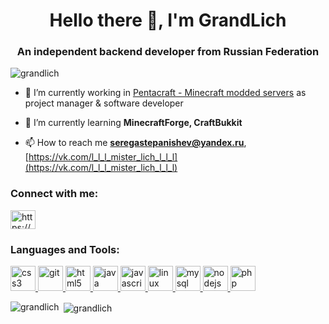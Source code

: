 <h1 align="center">Hello there 👋, I'm GrandLich</h1>
<h3 align="center">An independent backend developer from Russian Federation</h3>

<p align="left"> <img src="https://komarev.com/ghpvc/?username=grandlich" alt="grandlich" /> </p>

- 🔭 I’m currently working in [Pentacraft - Minecraft modded servers](https://pentacraft.ru/) as project manager & software developer

- 🌱 I’m currently learning **MinecraftForge, CraftBukkit**

- 📫 How to reach me **seregastepanishev@yandex.ru**, [https://vk.com/l_l_l_mister_lich_l_l_l](https://vk.com/l_l_l_mister_lich_l_l_l)

<p align="left">
<h3 align="left">Connect with me:</h3>
<a href="https://www.youtube.com/c/https://www.youtube.com/channel/ucxmgcyh0bkvqp7jgw59_dra?view_as=subscriber" target="blank"><img align="center" src="https://cdn.jsdelivr.net/npm/simple-icons@3.0.1/icons/youtube.svg" alt="https://www.youtube.com/channel/ucxmgcyh0bkvqp7jgw59_dra?view_as=subscriber" height="30" width="40" /></a>
</p>

<h3 align="left">Languages and Tools:</h3>
<p align="left"> <a href="https://www.w3schools.com/css/" target="_blank"> <img src="https://devicons.github.io/devicon/devicon.git/icons/css3/css3-original-wordmark.svg" alt="css3" width="40" height="40"/> </a> <a href="https://git-scm.com/" target="_blank"> <img src="https://www.vectorlogo.zone/logos/git-scm/git-scm-icon.svg" alt="git" width="40" height="40"/> </a> <a href="https://www.w3.org/html/" target="_blank"> <img src="https://devicons.github.io/devicon/devicon.git/icons/html5/html5-original-wordmark.svg" alt="html5" width="40" height="40"/> </a> <a href="https://www.java.com" target="_blank"> <img src="https://devicons.github.io/devicon/devicon.git/icons/java/java-original-wordmark.svg" alt="java" width="40" height="40"/> </a> <a href="https://developer.mozilla.org/en-US/docs/Web/JavaScript" target="_blank"> <img src="https://devicons.github.io/devicon/devicon.git/icons/javascript/javascript-original.svg" alt="javascript" width="40" height="40"/> </a> <a href="https://www.linux.org/" target="_blank"> <img src="https://devicons.github.io/devicon/devicon.git/icons/linux/linux-original.svg" alt="linux" width="40" height="40"/> </a> <a href="https://www.mysql.com/" target="_blank"> <img src="https://devicons.github.io/devicon/devicon.git/icons/mysql/mysql-original-wordmark.svg" alt="mysql" width="40" height="40"/> </a> <a href="https://nodejs.org" target="_blank"> <img src="https://devicons.github.io/devicon/devicon.git/icons/nodejs/nodejs-original-wordmark.svg" alt="nodejs" width="40" height="40"/> </a> <a href="https://www.php.net" target="_blank"> <img src="https://devicons.github.io/devicon/devicon.git/icons/php/php-original.svg" alt="php" width="40" height="40"/> </a> </p>

<p><img align="left" src="https://github-readme-stats.vercel.app/api/top-langs/?username=grandlich&layout=compact" alt="grandlich" /></p>

<p>&nbsp;<img align="center" src="https://github-readme-stats.vercel.app/api?username=grandlich&show_icons=true" alt="grandlich" /></p>

